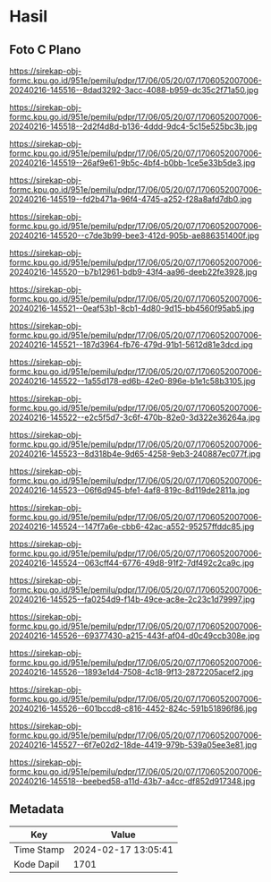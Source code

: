 # Hasil

## Foto C Plano

https://sirekap-obj-formc.kpu.go.id/951e/pemilu/pdpr/17/06/05/20/07/1706052007006-20240216-145516--8dad3292-3acc-4088-b959-dc35c2f71a50.jpg

https://sirekap-obj-formc.kpu.go.id/951e/pemilu/pdpr/17/06/05/20/07/1706052007006-20240216-145518--2d2f4d8d-b136-4ddd-9dc4-5c15e525bc3b.jpg

https://sirekap-obj-formc.kpu.go.id/951e/pemilu/pdpr/17/06/05/20/07/1706052007006-20240216-145519--26af9e61-9b5c-4bf4-b0bb-1ce5e33b5de3.jpg

https://sirekap-obj-formc.kpu.go.id/951e/pemilu/pdpr/17/06/05/20/07/1706052007006-20240216-145519--fd2b471a-96f4-4745-a252-f28a8afd7db0.jpg

https://sirekap-obj-formc.kpu.go.id/951e/pemilu/pdpr/17/06/05/20/07/1706052007006-20240216-145520--c7de3b99-bee3-412d-905b-ae886351400f.jpg

https://sirekap-obj-formc.kpu.go.id/951e/pemilu/pdpr/17/06/05/20/07/1706052007006-20240216-145520--b7b12961-bdb9-43f4-aa96-deeb22fe3928.jpg

https://sirekap-obj-formc.kpu.go.id/951e/pemilu/pdpr/17/06/05/20/07/1706052007006-20240216-145521--0eaf53b1-8cb1-4d80-9d15-bb4560f95ab5.jpg

https://sirekap-obj-formc.kpu.go.id/951e/pemilu/pdpr/17/06/05/20/07/1706052007006-20240216-145521--187d3964-fb76-479d-91b1-5612d81e3dcd.jpg

https://sirekap-obj-formc.kpu.go.id/951e/pemilu/pdpr/17/06/05/20/07/1706052007006-20240216-145522--1a55d178-ed6b-42e0-896e-b1e1c58b3105.jpg

https://sirekap-obj-formc.kpu.go.id/951e/pemilu/pdpr/17/06/05/20/07/1706052007006-20240216-145522--e2c5f5d7-3c6f-470b-82e0-3d322e36264a.jpg

https://sirekap-obj-formc.kpu.go.id/951e/pemilu/pdpr/17/06/05/20/07/1706052007006-20240216-145523--8d318b4e-9d65-4258-9eb3-240887ec077f.jpg

https://sirekap-obj-formc.kpu.go.id/951e/pemilu/pdpr/17/06/05/20/07/1706052007006-20240216-145523--06f6d945-bfe1-4af8-819c-8d119de2811a.jpg

https://sirekap-obj-formc.kpu.go.id/951e/pemilu/pdpr/17/06/05/20/07/1706052007006-20240216-145524--147f7a6e-cbb6-42ac-a552-95257ffddc85.jpg

https://sirekap-obj-formc.kpu.go.id/951e/pemilu/pdpr/17/06/05/20/07/1706052007006-20240216-145524--063cff44-6776-49d8-91f2-7df492c2ca9c.jpg

https://sirekap-obj-formc.kpu.go.id/951e/pemilu/pdpr/17/06/05/20/07/1706052007006-20240216-145525--fa0254d9-f14b-49ce-ac8e-2c23c1d79997.jpg

https://sirekap-obj-formc.kpu.go.id/951e/pemilu/pdpr/17/06/05/20/07/1706052007006-20240216-145526--69377430-a215-443f-af04-d0c49ccb308e.jpg

https://sirekap-obj-formc.kpu.go.id/951e/pemilu/pdpr/17/06/05/20/07/1706052007006-20240216-145526--1893e1d4-7508-4c18-9f13-2872205acef2.jpg

https://sirekap-obj-formc.kpu.go.id/951e/pemilu/pdpr/17/06/05/20/07/1706052007006-20240216-145526--601bccd8-c816-4452-824c-591b51896f86.jpg

https://sirekap-obj-formc.kpu.go.id/951e/pemilu/pdpr/17/06/05/20/07/1706052007006-20240216-145527--6f7e02d2-18de-4419-979b-539a05ee3e81.jpg

https://sirekap-obj-formc.kpu.go.id/951e/pemilu/pdpr/17/06/05/20/07/1706052007006-20240216-145518--beebed58-a11d-43b7-a4cc-df852d917348.jpg


## Metadata

| Key        | Value               |
| ---------- | ------------------- |
| Time Stamp | 2024-02-17 13:05:41 |
| Kode Dapil | 1701                |



